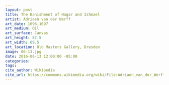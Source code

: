 ```yaml
---
layout: post
title: The Banishment of Hagar and Ishmael
artist: Adriaen van der Werff
art_date: 1696-1697
art_medium: Oil
art_surface: Canvas
art_height: 87.5
art_width: 69.5
art_location: Old Masters Gallery, Dresden
image: 06-13.jpg
date: 2016-06-13 12:00:00 -05:00
categories:
tags:
cite_author: Wikipedia
cite_url: https://commons.wikimedia.org/wiki/File:Adriaen_van_der_Werff_020.jpg
---
```

